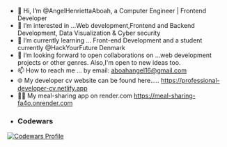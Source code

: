 - 👋 Hi, I’m @AngelHenriettaAboah, a Computer Engineer | Frontend Developer
- 👀 I’m interested in ...Web development,Frontend and Backend Development, Data Visualization & Cyber security
- 🌱 I’m currently learning ... Front-end Development and a student currently @HackYourFuture Denmark
- 💞️ I’m looking forward to open collaborations on ...web development projects or other genres. Also,I'm open to new ideas too.
- 📫 How to reach me ... by email: aboahangel16@gmail.com
- 🌐 My developer cv website can be found here..... https://professional-developer-cv.netlify.app
- 👨‍🍳 My meal-sharing app on render.com https://meal-sharing-fa4o.onrender.com
- ### Codewars

[![Codewars Profile](https://www.codewars.com/users/AngelHenriettaAboah/badges/large)](https://www.codewars.com/users/AngelHenriettaAboah)

<!---
AngelHenriettaAboah/AngelHenriettaAboah is a ✨ special ✨ repository because its `README.md` (this file) appears on your GitHub profile.
You can click the Preview link to take a look at your changes.
--->
